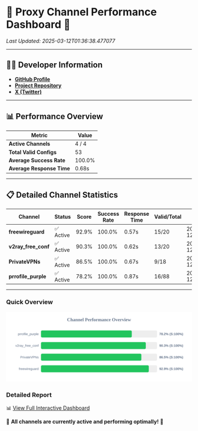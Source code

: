 # 🌟 Proxy Channel Performance Dashboard 🌟

_Last Updated: 2025-03-12T01:36:38.477077_

---

## 👩‍💻 Developer Information

- **[GitHub Profile](https://github.com/4n0nymou3)**  
- **[Project Repository](https://github.com/4n0nymou3/multi-proxy-config-fetcher)**  
- **[X (Twitter)](https://x.com/4n0nymou3)**  

---

## 📊 Performance Overview

| Metric                | Value       |
|-----------------------|-------------|
| **Active Channels**   | 4 / 4       |
| **Total Valid Configs** | 53          |
| **Average Success Rate** | 100.0%      |
| **Average Response Time** | 0.68s       |

---

## 📋 Detailed Channel Statistics

| Channel          | Status     | Score  | Success Rate | Response Time | Valid/Total | Last Success               |
|------------------|------------|--------|--------------|---------------|-------------|----------------------------|
| **freewireguard**  | ✅ Active  | 92.9%  | 100.0% | 0.57s         | 15/20       | 2025-03-12T01:36:38.475361 |
| **v2ray_free_conf**  | ✅ Active  | 90.3%  | 100.0% | 0.62s         | 13/20       | 2025-03-12T01:36:37.183162 |
| **PrivateVPNs**  | ✅ Active  | 86.5%  | 100.0% | 0.67s         | 9/18       | 2025-03-12T01:36:37.882868 |
| **prrofile_purple**  | ✅ Active  | 78.2%  | 100.0% | 0.87s         | 16/88       | 2025-03-12T01:36:36.487583 |

---

### Quick Overview
<div align="center">
  <a href="https://raw.githubusercontent.com/nullluser/NullRepo/refs/heads/main/assets/channel_stats_chart.svg">
    <img src="https://raw.githubusercontent.com/nullluser/NullRepo/refs/heads/main/assets/channel_stats_chart.svg" alt="Source Performance Statistics" width="800">
  </a>
</div>

### Detailed Report
📊 [View Full Interactive Dashboard](https://htmlpreview.github.io/?https://github.com/nullluser/NullRepo/blob/main/assets/performance_report.html)

🎉 **All channels are currently active and performing optimally!** 🎉
